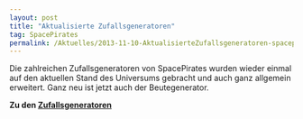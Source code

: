 ```yaml
---
layout: post
title: "Aktualisierte Zufallsgeneratoren"
tag: SpacePirates
permalink: /Aktuelles/2013-11-10-AktualisierteZufallsgeneratoren-spacepirates
---
```


Die zahlreichen Zufallsgeneratoren von SpacePirates wurden wieder einmal auf den aktuellen Stand des Universums gebracht und auch ganz allgemein erweitert. Ganz neu ist jetzt auch der Beutegenerator.

**Zu den [Zufallsgeneratoren](https://spacepirates.jcgames.de/Zufallstabellen/)**

